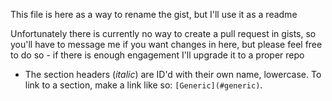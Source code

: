 This file is here as a way to rename the gist, but I'll use it as a readme

Unfortunately there is currently no way to create a pull request in gists, so 
you'll have to message me if you want changes in here, but please feel free to 
do so - if there is enough engagement I'll upgrade it to a proper repo

* The section headers (_italic_) are ID'd with their own name, lowercase. To link to a section, make a link like so: `[Generic](#generic)`.

